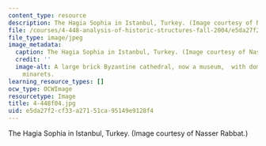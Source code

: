 ```yaml
---
content_type: resource
description: The Hagia Sophia in Istanbul, Turkey. (Image courtesy of Nasser Rabbat.)
file: /courses/4-448-analysis-of-historic-structures-fall-2004/e5da27f2cf33a27151ca95149e9128f4_4-448f04.jpg
file_type: image/jpeg
image_metadata:
  caption: The Hagia Sophia in Istanbul, Turkey. (Image courtesy of Nasser Rabbat.)
  credit: ''
  image-alt: A large brick Byzantine cathedral, now a museum,  with dome and four
    minarets.
learning_resource_types: []
ocw_type: OCWImage
resourcetype: Image
title: 4-448f04.jpg
uid: e5da27f2-cf33-a271-51ca-95149e9128f4
---
```

The Hagia Sophia in Istanbul, Turkey. (Image courtesy of Nasser Rabbat.)

